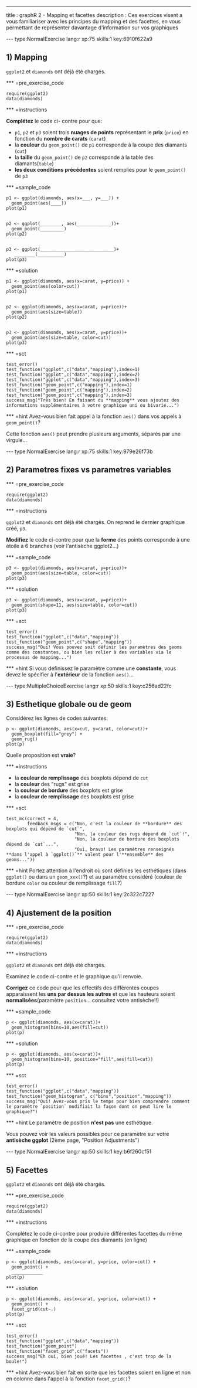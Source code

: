 ---
title       : graphR 2 - Mapping et facettes
description : Ces exercices visent a vous familiariser avec les principes du mapping et des facettes, en vous permettant de représenter davantage d'information sur vos graphiques

--- type:NormalExercise lang:r xp:75 skills:1 key:6910f622a9
## 1) Mapping

`ggplot2` et `diamonds` ont déjà été chargés.

*** =pre_exercise_code
```{r}
require(ggplot2)
data(diamonds)
```

*** =instructions

**Complétez** le code ci- contre pour que:

- `p1`, `p2` et `p3` soient trois **nuages de points** représentant le **prix** (`price`) en fonction du **nombre de carats** (`carat`)
- la **couleur** du `geom_point()` de `p1` corresponde à la coupe des diamants (`cut`)
- la **taille** du `geom_point()` de `p2` corresponde à la table des diamants(`table`)
- **les deux conditions précédentes** soient remplies pour le `geom_point()` de `p3` 

*** =sample_code

```{r}
p1 <- ggplot(diamonds, aes(x=___, y=___)) +
  geom_point(aes(____))
plot(p1)


p2 <- ggplot(________, aes(_____________))+
  geom_point(_________)
plot(p2)


p3 <- ggplot(____________________________)+
   ________(__________)
plot(p3)
```



*** =solution 

```{r}
p1 <- ggplot(diamonds, aes(x=carat, y=price)) +
  geom_point(aes(color=cut))
plot(p1)


p2 <- ggplot(diamonds, aes(x=carat, y=price))+
  geom_point(aes(size=table))
plot(p2)


p3 <- ggplot(diamonds, aes(x=carat, y=price))+
  geom_point(aes(size=table, color=cut))
plot(p3)
```

*** =sct
```{r}
test_error()
test_function("ggplot",c("data","mapping"),index=1)
test_function("ggplot",c("data","mapping"),index=2)
test_function("ggplot",c("data","mapping"),index=3)
test_function("geom_point",c("mapping"),index=1)
test_function("geom_point",c("mapping"),index=2)
test_function("geom_point",c("mapping"),index=3)
success_msg("Très bien! En faisant du **mapping** vous ajoutez des informations supplémentaires à votre graphique uni ou bivarié...")
```

*** =hint
Avez-vous bien fait appel à la fonction `aes()` dans vos appels à `geom_point()`? 

Cette fonction `aes()` peut prendre plusieurs arguments, séparés par une virgule...

--- type:NormalExercise lang:r xp:75 skills:1 key:979e26f73b
## 2) Parametres fixes vs parametres variables

*** =pre_exercise_code
```{r}
require(ggplot2)
data(diamonds)
```


*** =instructions

`ggplot2` et `diamonds` ont déjà été chargés. On reprend le dernier graphique créé, `p3`. 

**Modifiez** le code ci-contre pour que la **forme** des points corresponde à une étoile à 6 branches (voir l'antisèche ggplot2...)


*** =sample_code

```{r}
p3 <- ggplot(diamonds, aes(x=carat, y=price))+
  geom_point(aes(size=table, color=cut))
plot(p3)
```

*** =solution 

```{r}
p3 <- ggplot(diamonds, aes(x=carat, y=price))+
  geom_point(shape=11, aes(size=table, color=cut))
plot(p3)
```

*** =sct
```{r}
test_error()
test_function("ggplot",c("data","mapping"))
test_function("geom_point",c("shape","mapping"))
success_msg("Oui! Vous pouvez soit définir les paramètres des geoms comme des constantes, ou bien les relier à des variables via le processus de mapping...")
```

*** =hint
Si vous définissez le paramètre comme une **constante**, vous devez le spécifier à l'**extérieur** de la fonction `aes()`...

--- type:MultipleChoiceExercise lang:r xp:50 skills:1 key:c256ad22fc
## 3) Esthetique globale ou de geom

Considérez les lignes de codes suivantes:

```{r}
p <- ggplot(diamonds, aes(x=cut, y=carat, color=cut))+
  geom_boxplot(fill="grey") +
  geom_rug()
plot(p)
```

Quelle proposition est **vraie**?

*** =instructions

- la **couleur de remplissage** des boxplots dépend de `cut`
- la **couleur** des "rugs" est grise
- la **couleur de bordure** des boxplots est grise
- la **couleur de remplissage** des boxplots est grise

*** =sct
```{r}
test_mc(correct = 4,
        feedback_msgs = c("Non, c'est la couleur de **bordure** des boxplots qui dépend de `cut`",
                          "Non, la couleur des rugs dépend de `cut`!",
                          "Non, la couleur de bordure des boxplots dépend de `cut`...",
                          "Oui, bravo! Les paramètres renseignés **dans l'appel à `ggplot()`** valent pour l'**ensemble** des geoms..."))

```

*** =hint
Portez attention à l'endroit où sont définies les esthétiques (dans `ggplot()` ou dans un `geom_xxx()`?) et au paramètre considéré (couleur de bordure `color` ou couleur de remplissage `fill`?)


--- type:NormalExercise lang:r xp:50 skills:1 key:2c322c7227
## 4) Ajustement de la position


*** =pre_exercise_code
```{r}
require(ggplot2)
data(diamonds)
```


*** =instructions

`ggplot2` et `diamonds` ont déjà été chargés.

Examinez le code ci-contre et le graphique qu'il renvoie.

**Corrigez** ce code pour que les effectifs des différentes coupes apparaissent les **uns par dessus les autres** et que les hauteurs soient **normalisées**(paramètre `position`... consultez votre antisèche!!)



*** =sample_code
```{r}
p <- ggplot(diamonds, aes(x=carat))+
  geom_histogram(bins=10,aes(fill=cut))
plot(p)
```
*** =solution
```{r}
p <- ggplot(diamonds, aes(x=carat))+
  geom_histogram(bins=10, position="fill",aes(fill=cut))
plot(p)
```

*** =sct
```{r}
test_error()
test_function("ggplot",c("data","mapping"))
test_function("geom_histogram", c("bins","position","mapping"))
success_msg("Oui! Avez-vous pris le temps pour bien comprendre comment le paramètre `position` modifiait la façon dont on peut lire le graphique?")
```

*** =hint
Le paramètre de position **n'est pas** une esthétique.

Vous pouvez voir les valeurs possibles pour ce paramètre sur votre **antisèche ggplot** (2ème page, "Position Adjustments")


--- type:NormalExercise lang:r xp:50 skills:1 key:b6f260cf51
## 5) Facettes


`ggplot2` et `diamonds` ont déjà été chargés.

*** =pre_exercise_code
```{r}
require(ggplot2)
data(diamonds)
```

*** =instructions

Complétez le code ci-contre pour produire différentes facettes du même graphique en fonction de la coupe des diamants (en ligne)

*** =sample_code
```{r}
p <- ggplot(diamonds, aes(x=carat, y=price, color=cut)) +
  geom_point() +
  ____________
plot(p)
```

*** =solution
```{r}
p <- ggplot(diamonds, aes(x=carat, y=price, color=cut)) +
  geom_point() +
  facet_grid(cut~.)
plot(p)
```

*** =sct
```{r}
test_error()
test_function("ggplot",c("data","mapping"))
test_function("geom_point")
test_function("facet_grid",c("facets"))
success_msg("Eh oui, bien joué! Les facettes , c'est trop de la boule!")
```

*** =hint
Avez-vous bien fait en sorte que les facettes soient en ligne et non en colonne dans l'appel à la fonction `facet_grid()`?


